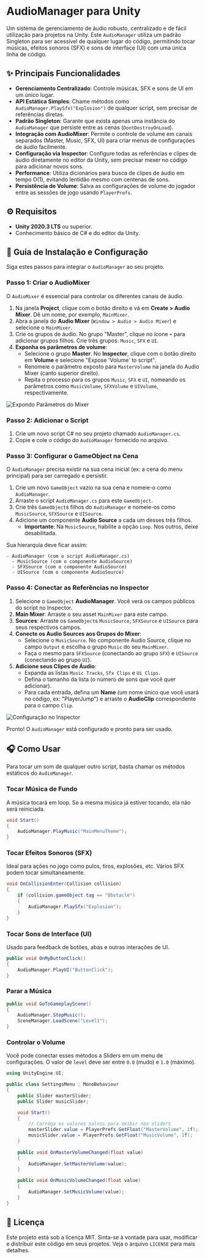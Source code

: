 # AudioManager para Unity

Um sistema de gerenciamento de áudio robusto, centralizado e de fácil utilização para projetos na Unity. Este `AudioManager` utiliza um padrão Singleton para ser acessível de qualquer lugar do código, permitindo tocar músicas, efeitos sonoros (SFX) e sons de interface (UI) com uma única linha de código.

## ✨ Principais Funcionalidades

- **Gerenciamento Centralizado**: Controle músicas, SFX e sons de UI em um único lugar.
- **API Estática Simples**: Chame métodos como `AudioManager.PlaySfx("Explosion")` de qualquer script, sem precisar de referências diretas.
- **Padrão Singleton**: Garante que exista apenas uma instância do `AudioManager` que persiste entre as cenas (`DontDestroyOnLoad`).
- **Integração com AudioMixer**: Permite o controle de volume em canais separados (Master, Music, SFX, UI) para criar menus de configurações de áudio facilmente.
- **Configuração via Inspector**: Configure todas as referências e clipes de áudio diretamente no editor da Unity, sem precisar mexer no código para adicionar novos sons.
- **Performance**: Utiliza dicionários para busca de clipes de áudio em tempo O(1), evitando lentidão mesmo com centenas de sons.
- **Persistência de Volume**: Salva as configurações de volume do jogador entre as sessões de jogo usando `PlayerPrefs`.

## ⚙️ Requisitos

- **Unity 2020.3 LTS** ou superior.
- Conhecimento básico de C# e do editor da Unity.

## 🚀 Guia de Instalação e Configuração

Siga estes passos para integrar o `AudioManager` ao seu projeto.

### Passo 1: Criar o AudioMixer

O `AudioMixer` é essencial para controlar os diferentes canais de áudio.

1.  Na janela **Project**, clique com o botão direito e vá em **Create > Audio Mixer**. Dê um nome, por exemplo, `MainMixer`.
2.  Abra a janela do **Audio Mixer** (`Window > Audio > Audio Mixer`) e selecione o `MainMixer`.
3.  Crie os grupos de áudio. No grupo "Master", clique no ícone `+` para adicionar grupos filhos. Crie três grupos: `Music`, `SFX` e `UI`.
4.  **Exponha os parâmetros de volume**:
    -   Selecione o grupo **Master**. No **Inspector**, clique com o botão direito em **Volume** e selecione "Expose 'Volume' to script".
    -   Renomeie o parâmetro exposto para `MasterVolume` na janela do Audio Mixer (canto superior direito).
    -   Repita o processo para os grupos `Music`, `SFX` e `UI`, nomeando os parâmetros como `MusicVolume`, `SFXVolume` e `UIVolume`, respectivamente.

![Expondo Parâmetros do Mixer](https://imgur.com/mw2LyGZ)

### Passo 2: Adicionar o Script

1.  Crie um novo script C# no seu projeto chamado `AudioManager.cs`.
2.  Copie e cole o código do `AudioManager` fornecido no arquivo.

### Passo 3: Configurar o GameObject na Cena

O `AudioManager` precisa existir na sua cena inicial (ex: a cena do menu principal) para ser carregado e persistir.

1.  Crie um novo `GameObject` vazio na sua cena e nomeie-o como `AudioManager`.
2.  Arraste o script `AudioManager.cs` para este `GameObject`.
3.  Crie três `GameObject`s filhos do `AudioManager` e nomeie-os como `MusicSource`, `SFXSource` e `UISource`.
4.  Adicione um componente **Audio Source** a cada um desses três filhos.
    -   **Importante**: Na `MusicSource`, habilite a opção `Loop`. Nos outros, deixe desabilitada.

Sua hierarquia deve ficar assim:
```
- AudioManager (com o script AudioManager.cs)
  - MusicSource (com o componente AudioSource)
  - SFXSource (com o componente AudioSource)
  - UISource (com o componente AudioSource)
```

### Passo 4: Conectar as Referências no Inspector

1.  Selecione o `GameObject` **AudioManager**. Você verá os campos públicos do script no Inspector.
2.  **Main Mixer**: Arraste o seu asset `MainMixer` para este campo.
3.  **Sources**: Arraste os `GameObject`s `MusicSource`, `SFXSource` e `UISource` para seus respectivos campos.
4.  **Conecte os Audio Sources aos Grupos do Mixer**:
    -   Selecione o `MusicSource`. No componente Audio Source, clique no campo `Output` e escolha o grupo `Music` do seu `MainMixer`.
    -   Faça o mesmo para `SFXSource` (conectando ao grupo `SFX`) e `UISource` (conectando ao grupo `UI`).
5.  **Adicione seus Clipes de Áudio**:
    -   Expanda as listas `Music Tracks`, `Sfx Clips` e `Ui Clips`.
    -   Defina o tamanho da lista (o número de sons que você quer adicionar).
    -   Para cada entrada, defina um **Name** (um nome único que você usará no código, ex: "PlayerJump") e arraste o **AudioClip** correspondente para o campo `Clip`.

![Configuração no Inspector](https://imgur.com/a/v9TYjDw)

Pronto! O `AudioManager` está configurado e pronto para ser usado.

## 🎧 Como Usar

Para tocar um som de qualquer outro script, basta chamar os métodos estáticos do `AudioManager`.

### Tocar Música de Fundo
A música tocará em loop. Se a mesma música já estiver tocando, ela não será reiniciada.
```csharp
void Start()
{
    AudioManager.PlayMusic("MainMenuTheme");
}
```

### Tocar Efeitos Sonoros (SFX)
Ideal para ações no jogo como pulos, tiros, explosões, etc. Vários SFX podem tocar simultaneamente.
```csharp
void OnCollisionEnter(Collision collision)
{
    if (collision.gameObject.tag == "Obstacle")
    {
        AudioManager.PlaySfx("Explosion");
    }
}
```

### Tocar Sons de Interface (UI)
Usado para feedback de botões, abas e outras interações de UI.
```csharp
public void OnMyButtonClick()
{
    AudioManager.PlayUI("ButtonClick");
}
```

### Parar a Música
```csharp
public void GoToGameplayScene()
{
    AudioManager.StopMusic();
    SceneManager.LoadScene("Level1");
}
```

### Controlar o Volume
Você pode conectar esses métodos a Sliders em um menu de configurações. O valor de `level` deve ser entre `0.0` (mudo) e `1.0` (máximo).

```csharp
using UnityEngine.UI;

public class SettingsMenu : MonoBehaviour
{
    public Slider masterSlider;
    public Slider musicSlider;

    void Start()
    {
        // Carrega os valores salvos para exibir nos sliders
        masterSlider.value = PlayerPrefs.GetFloat("MasterVolume", 1f);
        musicSlider.value = PlayerPrefs.GetFloat("MusicVolume", 1f);
    }
    
    public void OnMasterVolumeChanged(float value)
    {
        AudioManager.SetMasterVolume(value);
    }

    public void OnMusicVolumeChanged(float value)
    {
        AudioManager.SetMusicVolume(value);
    }
}
```

## 📜 Licença

Este projeto está sob a licença MIT. Sinta-se à vontade para usar, modificar e distribuir este código em seus projetos. Veja o arquivo `LICENSE` para mais detalhes.
